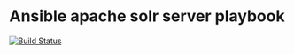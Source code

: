# Ansible apache solr server playbook
[![Build Status](https://travis-ci.org/spy86/ansible-haproxy.svg?branch=master)](https://travis-ci.org/spy86/ansible-haproxy)
